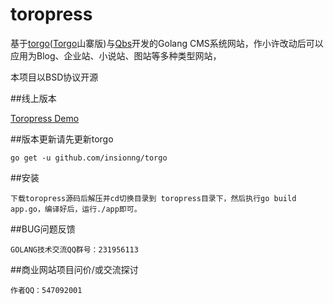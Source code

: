 toropress
===
基于[torgo](https://github.com/insionng/torgo)([Torgo](https://github.com/astaxie/torgo)山寨版)与[Qbs](https://github.com/coocood/qbs)开发的Golang CMS系统网站，作小许改动后可以应用为Blog、企业站、小说站、图站等多种类型网站，

本项目以BSD协议开源


##线上版本

[Toropress Demo](http://www.sudochina.com/)

##版本更新请先更新torgo

    go get -u github.com/insionng/torgo

##安装

    下载toropress源码后解压并cd切换目录到 toropress目录下，然后执行go build app.go，编译好后，运行./app即可。

##BUG问题反馈

    GOLANG技术交流QQ群号：231956113

##商业网站项目问价/或交流探讨

    作者QQ：547092001